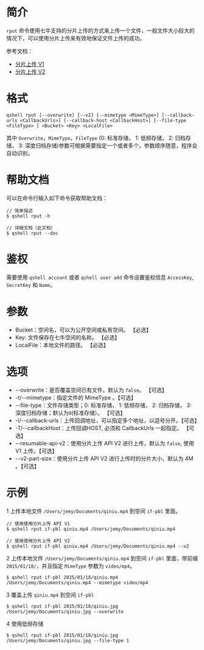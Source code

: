 # 简介
`rput` 命令使用七牛支持的分片上传的方式来上传一个文件，一般文件大小较大的情况下，可以使用分片上传来有效地保证文件上传的成功。

参考文档：
- [分片上传 V1](https://developer.qiniu.com/kodo/7443/shard-to-upload)
- [分片上传 V2](https://developer.qiniu.com/kodo/6364/multipartupload-interface)

# 格式
```
qshell rput [--overwrite] [--v2] [--mimetype <MimeType>] [--callback-urls <CallbackUrls>] [--callback-host <CallbackHost>] [--file-type <FileType> ] <Bucket> <Key> <LocalFile>
```

其中 `Overwrite`，`MimeType`，`FileType` (0: 标准存储， 1: 低频存储， 2: 归档存储， 3: 深度归档存储)参数可根据需要指定一个或者多个，参数顺序随意，程序会自动识别。

# 帮助文档
可以在命令行输入如下命令获取帮助文档：
```
// 简单描述
$ qshell rput -h 

// 详细文档（此文档）
$ qshell rput --doc
```

# 鉴权
需要使用 `qshell account` 或者 `qshell user add` 命令设置鉴权信息 `AccessKey`, `SecretKey` 和 `Name`。

# 参数
- Bucket：空间名，可以为公开空间或私有空间。 【必选】
- Key: 文件保存在七牛空间的名称。 【必选】
- LocalFile：本地文件的路径。 【必选】

# 选项
- --overwrite：是否覆盖空间已有文件，默认为 `false`。 【可选】
- -t/--mimetype：指定文件的 MimeType 。【可选】
- --file-type：文件存储类型；0: 标准存储， 1: 低频存储， 2: 归档存储， 3: 深度归档存储；默认为`0`(标准存储）。 【可选】
- -l/--callback-urls：上传回调地址，可以指定多个地址，以逗号分开。【可选】
- -T/--callbackHost：上传回调HOST, 必须和 CallbackUrls 一起指定。 【可选】
- --resumable-api-v2：使用分片上传 API V2 进行上传，默认为 `false`, 使用 V1 上传。【可选】
- --v2-part-size：使用分片上传 API V2 进行上传时的分片大小，默认为 4M 。【可选】

# 示例
1 上传本地文件 `/Users/jemy/Documents/qiniu.mp4` 到空间 `if-pbl` 里面。
```
// 使用使用分片上传 API V1
$ qshell rput if-pbl qiniu.mp4 /Users/jemy/Documents/qiniu.mp4

// 使用使用分片上传 API V2
$ qshell rput if-pbl qiniu.mp4 /Users/jemy/Documents/qiniu.mp4 --v2
```

2 上传本地文件 `/Users/jemy/Documents/qiniu.mp4` 到空间 `if-pbl` 里面，带前缀 `2015/01/18/`，并且指定 `MimeType` 参数为 `video/mp4`。
```
$ qshell rput if-pbl 2015/01/18/qiniu.mp4 /Users/jemy/Documents/qiniu.mp4 --mimetype video/mp4
```

3 覆盖上传 `qiniu.mp4` 到空间 `if-pbl`
```
$ qshell rput if-pbl 2015/01/18/qiniu.jpg /Users/jemy/Documents/qiniu.jpg --overwrite
```

4 使用低频存储
```
$ qshell rput if-pbl 2015/01/18/qiniu.jpg /Users/jemy/Documents/qiniu.jpg --file-type 1
```
